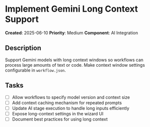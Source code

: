 # Implement Gemini Long Context Support

**Created**: 2025-06-10
**Priority**: Medium
**Component**: AI Integration

## Description
Support Gemini models with long context windows so workflows can process large amounts of text or code. Make context window settings configurable in `workflow.json`.

## Tasks
- [ ] Allow workflows to specify model version and context size
- [ ] Add context caching mechanism for repeated prompts
- [ ] Update AI stage execution to handle long inputs efficiently
- [ ] Expose long-context settings in the wizard UI
- [ ] Document best practices for using long context
